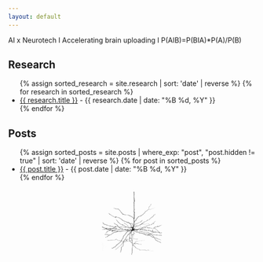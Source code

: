 ```yaml
---
layout: default
---
```


AI x Neurotech    I     Accelerating brain uploading     I     P(AIB)=P(BIA)*P(A)/P(B)

<h2 class="section-title">Research</h2>

<ul class="research-list">
{% assign sorted_research = site.research | sort: 'date' | reverse %}
{% for research in sorted_research %}
  <li>
    <a href="{{ research.url }}">{{ research.title }}</a> - {{ research.date | date: "%B %d, %Y" }}
  </li>
{% endfor %}
</ul>

<h2 class="section-title">Posts</h2>

<ul class="posts-list">
{% assign sorted_posts = site.posts | where_exp: "post", "post.hidden != true" | sort: 'date' | reverse %}
{% for post in sorted_posts %}
  <li>
    <a href="{{ post.url }}">{{ post.title }}</a> - {{ post.date | date: "%B %d, %Y" }}
  </li>
{% endfor %}
</ul>

<!-- Added image below Posts section -->
<div style="text-align: center; margin-top: 20px; margin-bottom: -20px;">
  <img src="./images/first-neuron.jpg" alt="First Neuron" style="max-width: 25%; height: auto; border-radius: 10px; mix-blend-mode: multiply; display: block; margin: 0 auto; margin-bottom: -40px;">
</div>
